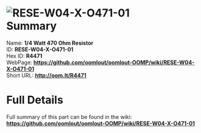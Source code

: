 
![RESE-W04-X-O471-01](https://github.com/oomlout/oomlout-OOMP/blob/master/parts/RESE-W04-X-O471-01/RESE-W04-X-O471-01_420.jpg)   
Summary
=================
  
Name: __1/4 Watt 470 Ohm Resistor__    
ID: __RESE-W04-X-O471-01__   
Hex ID: __R4471__   
WebPage: __https://github.com/oomlout/oomlout-OOMP/wiki/RESE-W04-X-O471-01__   
Short URL: __http://oom.lt/R4471__   

Full Details
==========================
Full summary of this part can be found in the wiki:   
__https://github.com/oomlout/oomlout-OOMP/wiki/RESE-W04-X-O471-01__    

